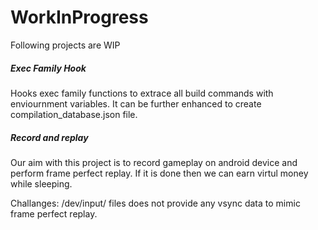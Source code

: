# WorkInProgress
Following projects are WIP
##### Exec Family Hook
Hooks exec family functions to extrace all build commands with enviournment variables. It can be further enhanced to create compilation_database.json file.
##### Record and replay
Our aim with this project is to record gameplay on android device and perform frame perfect replay. If it is done then we can earn virtul money while sleeping. 

Challanges: /dev/input/ files does not provide any vsync data to mimic frame perfect replay.

